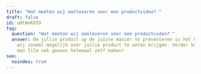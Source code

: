 ```yaml
---
title: "Wat moeten wij aanleveren voor een productvideo? "
draft: false
id: uNtWvK8TU
faq:
  question: "Wat moeten wij aanleveren voor een productvideo? "
  answer: Om jullie product op de juiste manier te presenteren is het handig als
    wij zoveel mogelijk over jullie product te weten krijgen. Verder kunnen we
    een film ook gewoon helemaal zelf maken!
seo:
  noindex: true
---
```

